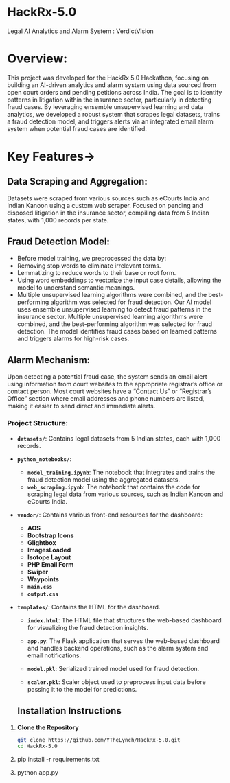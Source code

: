 # HackRx-5.0
Legal AI Analytics and Alarm System : VerdictVision
# Overview:
This project was developed for the HackRx 5.0 Hackathon, focusing on building an AI-driven analytics and alarm system using data sourced from open court orders and pending petitions across India. The goal is to identify patterns in litigation within the insurance sector, particularly in detecting fraud cases. By leveraging ensemble unsupervised learning and data analytics, we developed a robust system that scrapes legal datasets, trains a fraud detection model, and triggers alerts via an integrated email alarm system when potential fraud cases are identified.
# Key Features->
## Data Scraping and Aggregation:
Datasets were scraped from various sources such as eCourts India and Indian Kanoon using a custom web scraper.
Focused on pending and disposed litigation in the insurance sector, compiling data from 5 Indian states, with 1,000 records per state.

## Fraud Detection Model:
- Before model training, we preprocessed the data by:
- Removing stop words to eliminate irrelevant terms.
- Lemmatizing to reduce words to their base or root form.
- Using word embeddings to vectorize the input case details, allowing the model to understand semantic meanings.
- Multiple unsupervised learning algorithms were combined, and the best-performing algorithm was selected for fraud detection.
Our AI model uses ensemble unsupervised learning to detect fraud patterns in the insurance sector. Multiple unsupervised learning algorithms were combined, and the best-performing algorithm was selected for fraud detection.
The model identifies fraud cases based on learned patterns and triggers alarms for high-risk cases.

## Alarm Mechanism:
Upon detecting a potential fraud case, the system sends an email alert using information from court websites to the appropriate registrar’s office or contact person.
Most court websites have a “Contact Us” or “Registrar’s Office” section where email addresses and phone numbers are listed, making it easier to send direct and immediate alerts.

### Project Structure:

- **`datasets/`**: Contains legal datasets from 5 Indian states, each with 1,000 records.
  
- **`python_notebooks/`**: 
  - **`model_training.ipynb`**: The notebook that integrates and trains the fraud detection model using the aggregated datasets.
  - **`web_scraping.ipynb`**: The notebook that contains the code for scraping legal data from various sources, such as Indian Kanoon and eCourts India.

- **`vendor/`**: Contains various front-end resources for the dashboard:
    - **AOS**
    - **Bootstrap Icons**
    - **Glightbox**
    - **ImagesLoaded**
    - **Isotope Layout**
    - **PHP Email Form**
    - **Swiper**
    - **Waypoints**
    - **`main.css`**
    - **`output.css`**

- **`templates/`**: Contains the HTML for the dashboard.
    - **`index.html`**: The HTML file that structures the web-based dashboard for visualizing the fraud detection insights.

    - **`app.py`**: The Flask application that serves the web-based dashboard and handles backend operations, such as the alarm system and email notifications.

    - **`model.pkl`**: Serialized trained model used for fraud detection.

    - **`scaler.pkl`**: Scaler object used to preprocess input data before passing it to the model for predictions.

  ## Installation Instructions

1. **Clone the Repository**
   ```bash
   git clone https://github.com/YTheLynch/HackRx-5.0.git
   cd HackRx-5.0
   
2. pip install -r requirements.txt

3. python app.py


